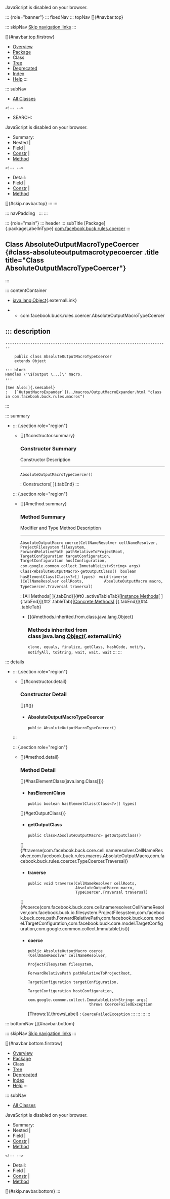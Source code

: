 <div>

JavaScript is disabled on your browser.

</div>

::: {role="banner"}
::: fixedNav
::: topNav
[]{#navbar.top}

::: skipNav
[Skip navigation links](#skip.navbar.top "Skip navigation links")
:::

[]{#navbar.top.firstrow}

-   [Overview](../../../../../index.html)
-   [Package](package-summary.html)
-   Class
-   [Tree](package-tree.html)
-   [Deprecated](../../../../../deprecated-list.html)
-   [Index](../../../../../index-all.html)
-   [Help](../../../../../help-doc.html)
:::

::: subNav
-   [All Classes](../../../../../allclasses.html)

```{=html}
<!-- -->
```
-   SEARCH:

<div>

<div>

JavaScript is disabled on your browser.

</div>

</div>

<div>

-   Summary: 
-   Nested \| 
-   Field \| 
-   [Constr](#constructor.summary) \| 
-   [Method](#method.summary)

```{=html}
<!-- -->
```
-   Detail: 
-   Field \| 
-   [Constr](#constructor.detail) \| 
-   [Method](#method.detail)

</div>

[]{#skip.navbar.top}
:::
:::

::: navPadding
 
:::
:::

::: {role="main"}
::: header
::: subTitle
[Package]{.packageLabelInType} [com.facebook.buck.rules.coercer](package-summary.html)
:::

## Class AbsoluteOutputMacroTypeCoercer {#class-absoluteoutputmacrotypecoercer .title title="Class AbsoluteOutputMacroTypeCoercer"}
:::

::: contentContainer
-   [java.lang.Object](http://docs.oracle.com/javase/7/docs/api/java/lang/Object.html?is-external=true "class or interface in java.lang"){.externalLink}

-   -   com.facebook.buck.rules.coercer.AbsoluteOutputMacroTypeCoercer

::: description
-   

    ------------------------------------------------------------------------

        public class AbsoluteOutputMacroTypeCoercer
        extends Object

    ::: block
    Handles \'\$(output \...)\' macro.
    :::

    [See Also:]{.seeLabel}
    :   [`OutputMacroExpander`](../macros/OutputMacroExpander.html "class in com.facebook.buck.rules.macros")
:::

::: summary
-   ::: {.section role="region"}
    -   []{#constructor.summary}

        ### Constructor Summary

          Constructor                          Description
          ------------------------------------ -------------
          `AbsoluteOutputMacroTypeCoercer()`    

          : Constructors[ ]{.tabEnd}
    :::

    ::: {.section role="region"}
    -   []{#method.summary}

        ### Method Summary

          Modifier and Type              Method                                                                                                                                                                                                                                                                                         Description
          ------------------------------ ---------------------------------------------------------------------------------------------------------------------------------------------------------------------------------------------------------------------------------------------------------------------------------------------- -------------
          `AbsoluteOutputMacro`          `coerce​(CellNameResolver cellNameResolver,       ProjectFilesystem filesystem,       ForwardRelativePath pathRelativeToProjectRoot,       TargetConfiguration targetConfiguration,       TargetConfiguration hostConfiguration,       com.google.common.collect.ImmutableList<String> args)`    
          `Class<AbsoluteOutputMacro>`   `getOutputClass()`                                                                                                                                                                                                                                                                              
          `boolean`                      `hasElementClass​(Class<?>[] types)`                                                                                                                                                                                                                                                             
          `void`                         `traverse​(CellNameResolver cellRoots,         AbsoluteOutputMacro macro,         TypeCoercer.Traversal traversal)`                                                                                                                                                                              

          : [All Methods[ ]{.tabEnd}]{#t0 .activeTableTab}[[Instance
          Methods](javascript:show(2);)[ ]{.tabEnd}]{#t2
          .tableTab}[[Concrete
          Methods](javascript:show(8);)[ ]{.tabEnd}]{#t4 .tableTab}

        -   []{#methods.inherited.from.class.java.lang.Object}

            ### Methods inherited from class java.lang.[Object](http://docs.oracle.com/javase/7/docs/api/java/lang/Object.html?is-external=true "class or interface in java.lang"){.externalLink}

            `clone, equals, finalize, getClass, hashCode, notify, notifyAll, toString, wait, wait, wait`
    :::
:::

::: details
-   ::: {.section role="region"}
    -   []{#constructor.detail}

        ### Constructor Detail

        []{#<init>()}

        -   #### AbsoluteOutputMacroTypeCoercer

                public AbsoluteOutputMacroTypeCoercer()
    :::

    ::: {.section role="region"}
    -   []{#method.detail}

        ### Method Detail

        []{#hasElementClass(java.lang.Class[])}

        -   #### hasElementClass

            ``` methodSignature
            public boolean hasElementClass​(Class<?>[] types)
            ```

        []{#getOutputClass()}

        -   #### getOutputClass

            ``` methodSignature
            public Class<AbsoluteOutputMacro> getOutputClass()
            ```

        []{#traverse(com.facebook.buck.core.cell.nameresolver.CellNameResolver,com.facebook.buck.rules.macros.AbsoluteOutputMacro,com.facebook.buck.rules.coercer.TypeCoercer.Traversal)}

        -   #### traverse

            ``` methodSignature
            public void traverse​(CellNameResolver cellRoots,
                                 AbsoluteOutputMacro macro,
                                 TypeCoercer.Traversal traversal)
            ```

        []{#coerce(com.facebook.buck.core.cell.nameresolver.CellNameResolver,com.facebook.buck.io.filesystem.ProjectFilesystem,com.facebook.buck.core.path.ForwardRelativePath,com.facebook.buck.core.model.TargetConfiguration,com.facebook.buck.core.model.TargetConfiguration,com.google.common.collect.ImmutableList)}

        -   #### coerce

            ``` methodSignature
            public AbsoluteOutputMacro coerce​(CellNameResolver cellNameResolver,
                                              ProjectFilesystem filesystem,
                                              ForwardRelativePath pathRelativeToProjectRoot,
                                              TargetConfiguration targetConfiguration,
                                              TargetConfiguration hostConfiguration,
                                              com.google.common.collect.ImmutableList<String> args)
                                       throws CoerceFailedException
            ```

            [Throws:]{.throwsLabel}
            :   `CoerceFailedException`
    :::
:::
:::
:::

::: bottomNav
[]{#navbar.bottom}

::: skipNav
[Skip navigation links](#skip.navbar.bottom "Skip navigation links")
:::

[]{#navbar.bottom.firstrow}

-   [Overview](../../../../../index.html)
-   [Package](package-summary.html)
-   Class
-   [Tree](package-tree.html)
-   [Deprecated](../../../../../deprecated-list.html)
-   [Index](../../../../../index-all.html)
-   [Help](../../../../../help-doc.html)
:::

::: subNav
-   [All Classes](../../../../../allclasses.html)

<div>

<div>

JavaScript is disabled on your browser.

</div>

</div>

<div>

-   Summary: 
-   Nested \| 
-   Field \| 
-   [Constr](#constructor.summary) \| 
-   [Method](#method.summary)

```{=html}
<!-- -->
```
-   Detail: 
-   Field \| 
-   [Constr](#constructor.detail) \| 
-   [Method](#method.detail)

</div>

[]{#skip.navbar.bottom}
:::

